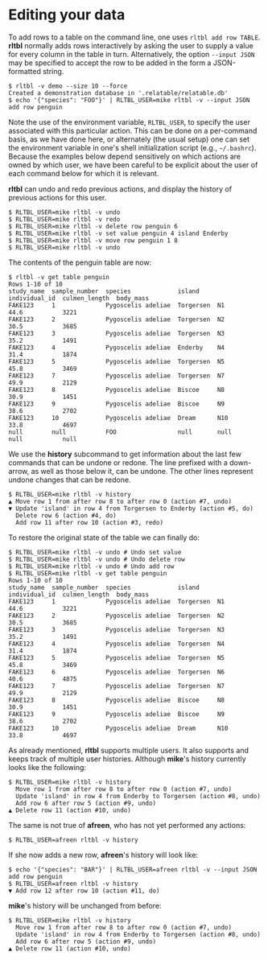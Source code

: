 # Editing your data

To add rows to a table on the command line, one uses `rltbl add row TABLE`. **rltbl** normally adds rows interactively by asking the user to supply a value for every column in the table in turn. Alternatively, the option `--input JSON` may be specified to accept the row to be added in the form a JSON-formatted string.

```console tesh-session="history"
$ rltbl -v demo --size 10 --force
Created a demonstration database in '.relatable/relatable.db'
$ echo '{"species": "FOO"}' | RLTBL_USER=mike rltbl -v --input JSON add row penguin
```
Note the use of the environment variable, `RLTBL_USER`, to specify the user associated with this particular action. This can be done on a per-command basis, as we have done here, or alternately (the usual setup) one can set the environment variable in one's shell initialization script (e.g., `~/.bashrc`). Because the examples below depend sensitively on which actions are owned by which user, we have been careful to be explicit about the user of each command below for which it is relevant.

**rltbl** can undo and redo previous actions, and display the history of previous actions for this user.

```console tesh-session="history"
$ RLTBL_USER=mike rltbl -v undo
$ RLTBL_USER=mike rltbl -v redo
$ RLTBL_USER=mike rltbl -v delete row penguin 6
$ RLTBL_USER=mike rltbl -v set value penguin 4 island Enderby
$ RLTBL_USER=mike rltbl -v move row penguin 1 8
$ RLTBL_USER=mike rltbl -v undo
```

The contents of the penguin table are now:

```console tesh-session="history"
$ rltbl -v get table penguin
Rows 1-10 of 10
study_name  sample_number  species             island     individual_id  culmen_length  body_mass
FAKE123     1              Pygoscelis adeliae  Torgersen  N1             44.6           3221
FAKE123     2              Pygoscelis adeliae  Torgersen  N2             30.5           3685
FAKE123     3              Pygoscelis adeliae  Torgersen  N3             35.2           1491
FAKE123     4              Pygoscelis adeliae  Enderby    N4             31.4           1874
FAKE123     5              Pygoscelis adeliae  Torgersen  N5             45.8           3469
FAKE123     7              Pygoscelis adeliae  Torgersen  N7             49.9           2129
FAKE123     8              Pygoscelis adeliae  Biscoe     N8             30.9           1451
FAKE123     9              Pygoscelis adeliae  Biscoe     N9             38.6           2702
FAKE123     10             Pygoscelis adeliae  Dream      N10            33.8           4697
null        null           FOO                 null       null           null           null
```

We use the **history** subcommand to get information about the last few commands that can be undone or redone.
The line prefixed with a down-arrow, as well as those below it, can be undone. The other lines represent
undone changes that can  be redone.

```console tesh-session="history"
$ RLTBL_USER=mike rltbl -v history
▲ Move row 1 from after row 8 to after row 0 (action #7, undo)
▼ Update 'island' in row 4 from Torgersen to Enderby (action #5, do)
  Delete row 6 (action #4, do)
  Add row 11 after row 10 (action #3, redo)
```

To restore the original state of the table we can finally do:

```console tesh-session="history"
$ RLTBL_USER=mike rltbl -v undo # Undo set value
$ RLTBL_USER=mike rltbl -v undo # Undo delete row
$ RLTBL_USER=mike rltbl -v undo # Undo add row
$ RLTBL_USER=mike rltbl -v get table penguin
Rows 1-10 of 10
study_name  sample_number  species             island     individual_id  culmen_length  body_mass
FAKE123     1              Pygoscelis adeliae  Torgersen  N1             44.6           3221
FAKE123     2              Pygoscelis adeliae  Torgersen  N2             30.5           3685
FAKE123     3              Pygoscelis adeliae  Torgersen  N3             35.2           1491
FAKE123     4              Pygoscelis adeliae  Torgersen  N4             31.4           1874
FAKE123     5              Pygoscelis adeliae  Torgersen  N5             45.8           3469
FAKE123     6              Pygoscelis adeliae  Torgersen  N6             40.6           4875
FAKE123     7              Pygoscelis adeliae  Torgersen  N7             49.9           2129
FAKE123     8              Pygoscelis adeliae  Biscoe     N8             30.9           1451
FAKE123     9              Pygoscelis adeliae  Biscoe     N9             38.6           2702
FAKE123     10             Pygoscelis adeliae  Dream      N10            33.8           4697
```

As already mentioned, **rltbl** supports multiple users. It also supports and keeps track of multiple user histories. Although **mike**'s history currently looks like the following:

```console tesh-session="history"
$ RLTBL_USER=mike rltbl -v history
  Move row 1 from after row 8 to after row 0 (action #7, undo)
  Update 'island' in row 4 from Enderby to Torgersen (action #8, undo)
  Add row 6 after row 5 (action #9, undo)
▲ Delete row 11 (action #10, undo)
```

The same is not true of **afreen**, who has not yet performed any actions:

```console tesh-session="history"
$ RLTBL_USER=afreen rltbl -v history

```

If she now adds a new row, **afreen**'s history will look like:

```console tesh-session="history"
$ echo '{"species": "BAR"}' | RLTBL_USER=afreen rltbl -v --input JSON add row penguin
$ RLTBL_USER=afreen rltbl -v history
▼ Add row 12 after row 10 (action #11, do)
```

**mike**'s history will be unchanged from before:

```console tesh-session="history"
$ RLTBL_USER=mike rltbl -v history
  Move row 1 from after row 8 to after row 0 (action #7, undo)
  Update 'island' in row 4 from Enderby to Torgersen (action #8, undo)
  Add row 6 after row 5 (action #9, undo)
▲ Delete row 11 (action #10, undo)
```
